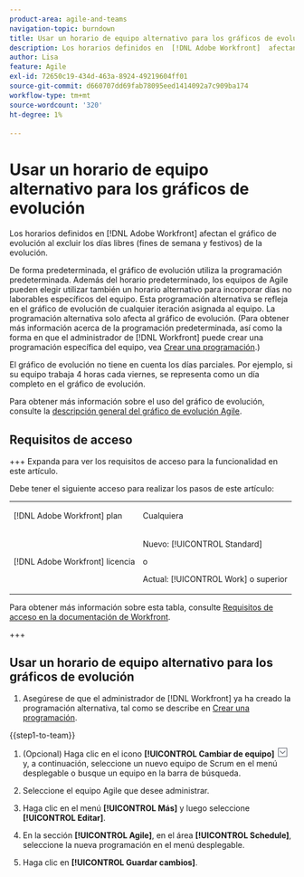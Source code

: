 ```yaml
---
product-area: agile-and-teams
navigation-topic: burndown
title: Usar un horario de equipo alternativo para los gráficos de evolución
description: Los horarios definidos en  [!DNL Adobe Workfront]  afectan al gráfico de evolución al excluir los días libres (fines de semana y festivos) de la evolución.
author: Lisa
feature: Agile
exl-id: 72650c19-434d-463a-8924-49219604ff01
source-git-commit: d660707dd69fab78095eed1414092a7c909ba174
workflow-type: tm+mt
source-wordcount: '320'
ht-degree: 1%

---
```


# Usar un horario de equipo alternativo para los gráficos de evolución

Los horarios definidos en [!DNL Adobe Workfront] afectan el gráfico de evolución al excluir los días libres (fines de semana y festivos) de la evolución.

De forma predeterminada, el gráfico de evolución utiliza la programación predeterminada. Además del horario predeterminado, los equipos de Agile pueden elegir utilizar también un horario alternativo para incorporar días no laborables específicos del equipo. Esta programación alternativa se refleja en el gráfico de evolución de cualquier iteración asignada al equipo. La programación alternativa solo afecta al gráfico de evolución. (Para obtener más información acerca de la programación predeterminada, así como la forma en que el administrador de [!DNL Workfront] puede crear una programación específica del equipo, vea [Crear una programación](../../../administration-and-setup/set-up-workfront/configure-timesheets-schedules/create-schedules.md).)

El gráfico de evolución no tiene en cuenta los días parciales. Por ejemplo, si su equipo trabaja 4 horas cada viernes, se representa como un día completo en el gráfico de evolución.

Para obtener más información sobre el uso del gráfico de evolución, consulte la [descripción general del gráfico de evolución Agile](../../../agile/use-scrum-in-an-agile-team/burndown/burndown-chart-overview.md).

## Requisitos de acceso

+++ Expanda para ver los requisitos de acceso para la funcionalidad en este artículo.

Debe tener el siguiente acceso para realizar los pasos de este artículo:

<table style="table-layout:auto"> 
 <col> 
 </col> 
 <col> 
 </col> 
 <tbody> 
  <tr> 
   <td role="rowheader">[!DNL Adobe Workfront] plan</td> 
   <td> <p>Cualquiera</p> </td> 
  </tr> 
  <tr> 
   <td role="rowheader">[!DNL Adobe Workfront] licencia</td> 
   <td> <p>Nuevo: [!UICONTROL Standard]</p> 
   o
   <p>Actual: [!UICONTROL Work] o superior</p> </td> 
  </tr>
 </tbody> 
</table>

Para obtener más información sobre esta tabla, consulte [Requisitos de acceso en la documentación de Workfront](/help/quicksilver/administration-and-setup/add-users/access-levels-and-object-permissions/access-level-requirements-in-documentation.md).

+++

## Usar un horario de equipo alternativo para los gráficos de evolución

1. Asegúrese de que el administrador de [!DNL Workfront] ya ha creado la programación alternativa, tal como se describe en [Crear una programación](../../../administration-and-setup/set-up-workfront/configure-timesheets-schedules/create-schedules.md).

{{step1-to-team}}

1. (Opcional) Haga clic en el icono **[!UICONTROL Cambiar de equipo]** ![Cambiar de icono de equipo](assets/switch-team-icon.png) y, a continuación, seleccione un nuevo equipo de Scrum en el menú desplegable o busque un equipo en la barra de búsqueda.

1. Seleccione el equipo Agile que desee administrar.
1. Haga clic en el menú **[!UICONTROL Más]** y luego seleccione **[!UICONTROL Editar]**.

1. En la sección **[!UICONTROL Agile]**, en el área **[!UICONTROL Schedule]**, seleccione la nueva programación en el menú desplegable.

1. Haga clic en **[!UICONTROL Guardar cambios]**.
